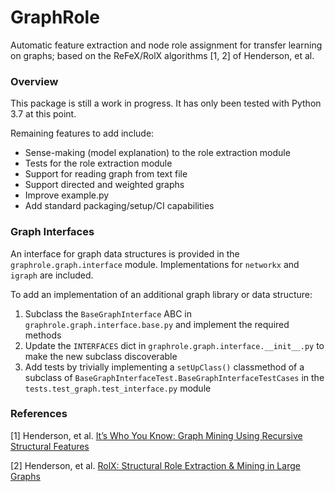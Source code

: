 # GraphRole

Automatic feature extraction and node role assignment for transfer learning on graphs; based on the ReFeX/RolX algorithms [1, 2] of Henderson, et al.

### Overview
This package is still a work in progress.  It has only been tested with Python 3.7 at this point.

Remaining features to add include:
* Sense-making (model explanation) to the role extraction module
* Tests for the role extraction module
* Support for reading graph from text file
* Support directed and weighted graphs
* Improve example.py
* Add standard packaging/setup/CI capabilities


### Graph Interfaces
An interface for graph data structures is provided in the `graphrole.graph.interface` module.  Implementations for `networkx` and `igraph` are included.

To add an implementation of an additional graph library or data structure:
1. Subclass the `BaseGraphInterface` ABC in `graphrole.graph.interface.base.py` and implement the required methods
1. Update the `INTERFACES` dict in `graphrole.graph.interface.__init__.py` to make the new subclass discoverable
1. Add tests by trivially implementing a `setUpClass()` classmethod of a subclass of `BaseGraphInterfaceTest.BaseGraphInterfaceTestCases` in the `tests.test_graph.test_interface.py` module

### References
[1] Henderson, et al. [It’s Who You Know: Graph Mining Using Recursive Structural Features](http://www.cs.cmu.edu/~leili/pubs/henderson-kdd2011.pdf)

[2] Henderson, et al. [RolX: Structural Role Extraction & Mining in Large Graphs](https://static.googleusercontent.com/media/research.google.com/en//pubs/archive/46591.pdf)
